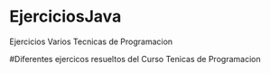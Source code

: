 # EjerciciosJava
Ejercicios Varios Tecnicas de Programacion

#Diferentes ejercicos resueltos del Curso Tenicas de Programacion
